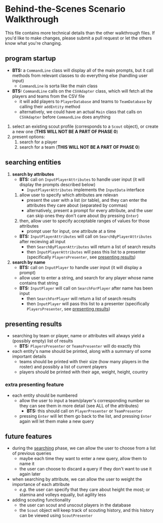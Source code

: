 # Behind-the-Scenes Scenario Walkthrough

This file contains more technical details than the other walkthrough files. If you'd like to make changes, please submit a pull request or let the others know what you're changing.

## program startup

- **BTS:** a `CommandLine` class will display all of the main prompts, but it call methods from relevant classes to do everything else (handling user input)
    - `CommandLine` is sorta like the main class
- **BTS:** `CommandLine` calls on the `CSVAdapter` class, which will fetch all the players and teams from the CSV file
    - it will add players to `PlayerDatabase` and teams to `TeamDatabase` by calling their `addEntity` method
    - alternatively, we could have an actual `Main` class that calls on `CSVAdapter` before `CommandLine` does anything

1. select an existing scout profile (corresponds to a `Scout` object), or create a new one (**THIS WILL NOT BE A PART OF PHASE 0**)
    <!-- - **BTS:** the `ScoutDatabase` class holds `Scouts`
    - **BTS:** `CommandLine` calls on `ScoutsPresenter`, which presents a list of scouts from `ScoutDatabase`
	- **BTS:** `ScoutInput` will ask the user to input a scouts name
    1. if creating a new one, specify the name, team, and type (player scout or tactical scout)
	    - **BTS:** `ScoutInput` will call an adder method from `ScoutDatabase`, then set the new scout to the current scout -->
2. present options:
	1. search for a player
	2. search for a team (**THIS WILL NOT BE A PART OF PHASE 0**)

## searching entities

1. **search by attributes**
    - **BTS:** call on `InputPlayerAttributes` to handle user input (it will display the prompts described below)
        - `InputPlayerAttributes` implements the `InputData` interface
    1. allow user to specify which attributes are relevan
        - present the user with a list (or table), and they can enter the attributes they care about (separated by commas)
        - alternatively, present a prompt for every attribute, and the user can skip ones they don't care about (by pressing `Enter`)
    2. then, allow user to specify acceptable ranges of values for those attributes
        - prompt user for input, one attribute at a time
    - **BTS:** `InputPlayerAttributes` will call on `SearchByPlayerAttributes` after recieving all input
        - then `SearchByPlayerAttributes` will return a list of search results
        - then `InputPlayerAttributes` will pass this list to a presenter (specifically `PlayersPresenter`, see [presenting results](#presenting-results))
2. **search by name**
    - **BTS:** call on `InputPlayer` to handle user input (it will display a prompt)
    - allow user to enter a string, and search for any player whose name contains that string
    - **BTS:** `InputPlayer` will call on `SearchForPlayer` after name has been input
        - then `SearchForPlayer` will return a list of search results
        - then `InputPlayer` will pass this list to a presenter (specifically `PlayersPresenter`, see [presenting results](#presenting-results))

<!-- 4. if searching for a team:
	1. search by attributes?
	    - **BTS:** call on `TeamInput` to handle user input (it will display the prompts)
		1. allow user to specify which attributes are relevant: present the user with a list (or table), and they can enter the attributes they care about (separated by commas)
		2. then, allow user to specify acceptable ranges of values for those attributes (maybe enter integer values one by one?)
			- *e.g.* `Minimum acceptable value for 'Defense Pressure': `
	    - **BTS:** call on `SearchByTeamAttributes` after attributes have been input
	2. search by name?
	    - **BTS:** again, call on `TeamInput` to handle user input (it will display the prompts)
		1. allow user to enter a string, and search for any team whose name contains that string
			- *e.g.* `Manchester` will yield `Manchester United` and `Manchester City`
	    - **BTS:** call on `SearchForTeam` after name has been input -->

## presenting results

- searching by team or player, name or attributes will always yield a (possibly empty) list of results
	- **BTS:** `PlayersPresenter` or `TeamsPresenter` will do exactly this
- each entity's name should be printed, along with a summary of some important details
	- teams should be printed with their size (how many players in the roster) and possibly a list of current players
	- players should be printed with their age, weight, height, country

### extra presenting feature

- each entity should be numbered
	- allow the user to input a team/player's corresponding number so they can see them in more detail (see ALL of the attributes)
	    - **BTS:** this should call on `PlayerPresenter` or `TeamPresenter`
	- pressing `Enter` will let them go back to the list, and pressing `Enter` again will let them make a new query

## future features

- during the [searching](#searching-entities) phase, we can allow the user to choose from a list of previous queries
	- maybe each time they want to enter a new query, allow them to name it
	- the user can choose to discard a query if they don't want to use it again later
- when searching by attribute, we can allow the user to weight the importance of each attribute
	- *e.g.* the user can specify that they care about height the most; or stamina and volleys equally, but agility less
- adding scouting functionality
    - the user can scout and unscout players in the database
    - the `Scout` object will keep track of scouting history, and this history can be viewed using `ScoutPresenter`
